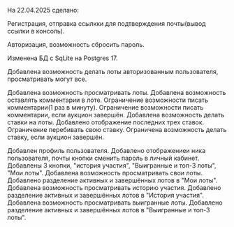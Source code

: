 На 22.04.2025 сделано:

Регистрация, отправка ссылкки для подтверждения почты(вывод ссылки в консоль).

Авторизация, возможность сбросить пароль.

Изменена БД с SqLite на Postgres 17.

Добавлена возможность делать лоты авторизованным пользователя, просматривать могут все.

Добавлена возможность просматривать лоты.
Добавлена возможность оставлять комментарии в лоте.
Ограничение возможности писать комментарии(1 раз в минуту).
Ограничение возможности писать комментарии, если аукцион завершён.
Добавлена возможность делать ставки на лоты.
Добавлено отображение последних трех ставок.
Ограничение перебивать свою ставку.
Ограничена возможность делать ставку, если аукцион завершён.

Добавлен профиль пользователя.
Добавлено отображениеи ника пользователя, почты кнопки сменить пароль в личный кабинет.
Добавлены 3 кнопки, "история участия", "Выигранные и топ-3 лоты", "Мои лоты".
Добавлена возможность просматривать свои лоты.
Добавлено разделение активных и завершённых лотов в "Мои лоты".
Добавлена возможность просматривать историю участия.
Добавлено разделение активных и завершённых лотов в "История участия".
Добавлена возможность просматривать выигранные лоты.
Добавлено разделение активных и завершённых лотов в "Выигранные и топ-3 лоты".
